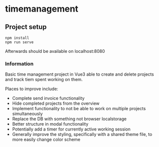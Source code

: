 # timemanagement

## Project setup
```
npm install
npm run serve
```

Afterwards should be available on localhost:8080

### Information
Basic time management project in Vue3 able to create and delete projects and track tiem spent working on them.

Places to improve include:
- Complete send invoice functionality
- Hide completed projects from the overview
- Implement functionality to not be able to work on multiple projects simultaneously
- Replace the DB with something not browser localstorage
- Better structure in modal functionality
- Potentially add a timer for currently active working session
- Generally improve the styling, specifically with a shared theme file, to more easily change color scheme
